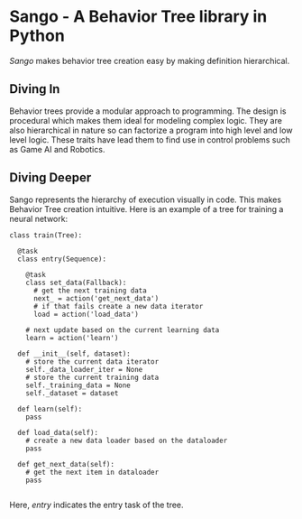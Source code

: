 # Sango - A Behavior Tree library in Python

*Sango* makes behavior tree creation easy by making definition hierarchical.

## Diving In

Behavior trees provide a modular approach to programming. The design is procedural which makes them ideal for modeling complex logic. They are also hierarchical in nature so can factorize a program into high level and low level logic. These traits have lead them to find use in control problems such as Game AI and Robotics.

## Diving Deeper

Sango represents the hierarchy of execution visually in code. This makes Behavior Tree creation intuitive. Here is an example of a tree for training a neural network:

```
class train(Tree):

  @task
  class entry(Sequence):
    
    @task
    class set_data(Fallback):
      # get the next training data
      next_ = action('get_next_data')
      # if that fails create a new data iterator
      load = action('load_data')
     
    # next update based on the current learning data
    learn = action('learn')
  
  def __init__(self, dataset):
    # store the current data iterator
    self._data_loader_iter = None
    # store the current training data
    self._training_data = None
    self._dataset = dataset
 
  def learn(self):
    pass
    
  def load_data(self):
    # create a new data loader based on the dataloader
    pass
    
  def get_next_data(self):
    # get the next item in dataloader
    pass
    
```

Here, *entry* indicates the entry task of the tree.  
